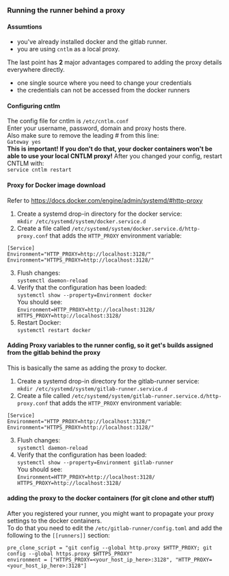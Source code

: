 ### Running the runner behind a proxy

#### Assumtions
* you've already installed docker and the gitlab runner.
* you are using `cntlm` as a local proxy.  

The last point has **2** major advantages compared to adding the proxy details everywhere directly.  

* one single source where you need to change your credentials  
* the credentials can not be accessed from the docker runners  

#### Configuring cntlm
The config file for cntlm is `/etc/cntlm.conf`  
Enter your username, password, domain and proxy hosts there.  
Also make sure to remove the leading # from this line:  
`Gateway yes`  
**This is important! If you don't do that, your docker containers won't be able to use your local CNTLM proxy!**
After you changed your config, restart CNTLM with:  
`service cntlm restart`

#### Proxy for Docker image download  
Refer to https://docs.docker.com/engine/admin/systemd/#http-proxy  

1. Create a systemd drop-in directory for the docker service:  
`mkdir /etc/systemd/system/docker.service.d`  
2. Create a file called `/etc/systemd/system/docker.service.d/http-proxy.conf` that adds the `HTTP_PROXY` environment variable:  

```
[Service]
Environment="HTTP_PROXY=http://localhost:3128/"
Environment="HTTPS_PROXY=http://localhost:3128/"
```  

3. Flush changes:  
`systemctl daemon-reload`  
4. Verify that the configuration has been loaded:  
`systemctl show --property=Environment docker`  
You should see:  
`Environment=HTTP_PROXY=http://localhost:3128/ HTTPS_PROXY=http://localhost:3128/`
5. Restart Docker:  
`systemctl restart docker`

#### Adding Proxy variables to the runner config, so it get's builds assigned from the gitlab behind the proxy  
This is basically the same as adding the proxy to docker.  

1. Create a systemd drop-in directory for the gitlab-runner service:  
`mkdir /etc/systemd/system/gitlab-runner.service.d`  
2. Create a file called `/etc/systemd/system/gitlab-runner.service.d/http-proxy.conf` that adds the `HTTP_PROXY` environment variable:  

```
[Service]
Environment="HTTP_PROXY=http://localhost:3128/"
Environment="HTTPS_PROXY=http://localhost:3128/"
```  

3. Flush changes:  
`systemctl daemon-reload`  
4. Verify that the configuration has been loaded:  
`systemctl show --property=Environment gitlab-runner`  
You should see:  
`Environment=HTTP_PROXY=http://localhost:3128/ HTTPS_PROXY=http://localhost:3128/`


#### adding the proxy to the docker containers (for git clone and other stuff)  
After you registered your runner, you might want to propagate your proxy settings to the docker containers.   
To do that you need to edit the `/etc/gitlab-runner/config.toml` and add the following to the `[[runners]]` section:  
```
pre_clone_script = "git config --global http.proxy $HTTP_PROXY; git config --global https.proxy $HTTPS_PROXY"
environment = ["HTTPS_PROXY=<your_host_ip_here>:3128", "HTTP_PROXY=<your_host_ip_here>:3128"]